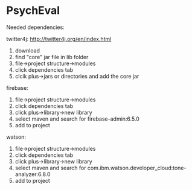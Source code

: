 # PsychEval


Needed dependencies:

twitter4j:
http://twitter4j.org/en/index.html

1) download
2)  find "core" jar file in lib folder
3) file->project structure->modules
4) click dependencies tab
5) clcik plus->jars or directories and add the core jar

firebase:

1) file->project structure->modules
2) click dependencies tab
3) click plus->library->new library
4) select maven and search for firebase-admin:6.5.0
5) add to project

watson:

1) file->project structure->modules
2) click dependencies tab
3) click plus->library->new library
4) select maven and search for com.ibm.watson.developer_cloud:tone-analyzer:6.8.0
5) add to project